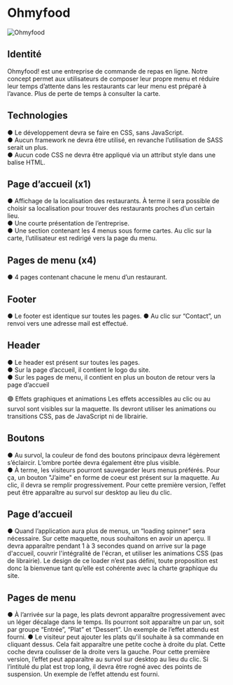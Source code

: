 # Ohmyfood

![Ohmyfood](https://user-images.githubusercontent.com/77611825/167726395-06e7c1f5-3e3c-45d0-bd90-85930b771ffa.png)

## Identité
Ohmyfood! est une entreprise de commande de repas en ligne. Notre concept permet aux
utilisateurs de composer leur propre menu et réduire leur temps d’attente dans les
restaurants car leur menu est préparé à l’avance. Plus de perte de temps à consulter la carte.

## Technologies
● Le développement devra se faire en CSS, sans JavaScript.<br />
● Aucun framework ne devra être utilisé, en revanche l’utilisation de SASS serait un
plus.<br />
● Aucun code CSS ne devra être appliqué via un attribut style dans une balise HTML.

## Page d’accueil (x1)
● Affichage de la localisation des restaurants. À terme il sera possible de choisir sa
localisation pour trouver des restaurants proches d’un certain lieu.<br />
● Une courte présentation de l’entreprise.<br />
● Une section contenant les 4 menus sous forme cartes. Au clic sur la carte,
l’utilisateur est redirigé vers la page du menu.
## Pages de menu (x4)
● 4 pages contenant chacune le menu d’un restaurant.
## Footer
● Le footer est identique sur toutes les pages.
● Au clic sur “Contact”, un renvoi vers une adresse mail est effectué.
## Header
● Le header est présent sur toutes les pages.<br />
● Sur la page d’accueil, il contient le logo du site.<br />
● Sur les pages de menu, il contient en plus un bouton de retour vers la page d’accueil

🟣 Effets graphiques et animations
Les effets accessibles au clic ou au survol sont visibles sur la maquette. Ils devront utiliser
les animations ou transitions CSS, pas de JavaScript ni de librairie.
## Boutons
● Au survol, la couleur de fond des boutons principaux devra légèrement s’éclaircir.
L’ombre portée devra également être plus visible.<br />
● À terme, les visiteurs pourront sauvegarder leurs menus préférés. Pour ça, un
bouton "J’aime" en forme de coeur est présent sur la maquette. Au clic, il devra se
remplir progressivement. Pour cette première version, l’effet peut être apparaître au
survol sur desktop au lieu du clic.
## Page d’accueil
● Quand l’application aura plus de menus, un “loading spinner” sera nécessaire. Sur
cette maquette, nous souhaitons en avoir un aperçu. Il devra apparaître pendant 1 à
3 secondes quand on arrive sur la page d'accueil, couvrir l'intégralité de l'écran, et
utiliser les animations CSS (pas de librairie). Le design de ce loader n’est pas défini,
toute proposition est donc la bienvenue tant qu’elle est cohérente avec la charte
graphique du site.
## Pages de menu
● À l’arrivée sur la page, les plats devront apparaître progressivement avec un léger
décalage dans le temps. Ils pourront soit apparaître un par un, soit par groupe
“Entrée”, “Plat” et “Dessert”. Un exemple de l’effet attendu est fourni.
● Le visiteur peut ajouter les plats qu'il souhaite à sa commande en cliquant dessus.
Cela fait apparaître une petite coche à droite du plat. Cette coche devra coulisser de
la droite vers la gauche. Pour cette première version, l’effet peut apparaître au survol
sur desktop au lieu du clic. Si l’intitulé du plat est trop long, il devra être rogné avec
des points de suspension. Un exemple de l’effet attendu est fourni.
